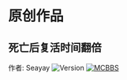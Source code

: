 # 原创作品

## 死亡后复活时间翻倍

作者: Seayay
![Version](https://img.shields.io/badge/Java%201.14+-yellow?&style=for-the-badge)
[![MCBBS](https://img.shields.io/badge/MCBBS-brown?&style=for-the-badge)](https://www.mcbbs.net/thread-1374356-1-1.html)

